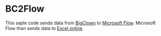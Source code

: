# BC2Flow
This saple code sends data from [BigClown](https://www.bigclown.com/) to [Microsoft Flow](https://flow.microsoft.com/). Microsoft Flow than sends data to [Excel online](https://onedrive.live.com/).

